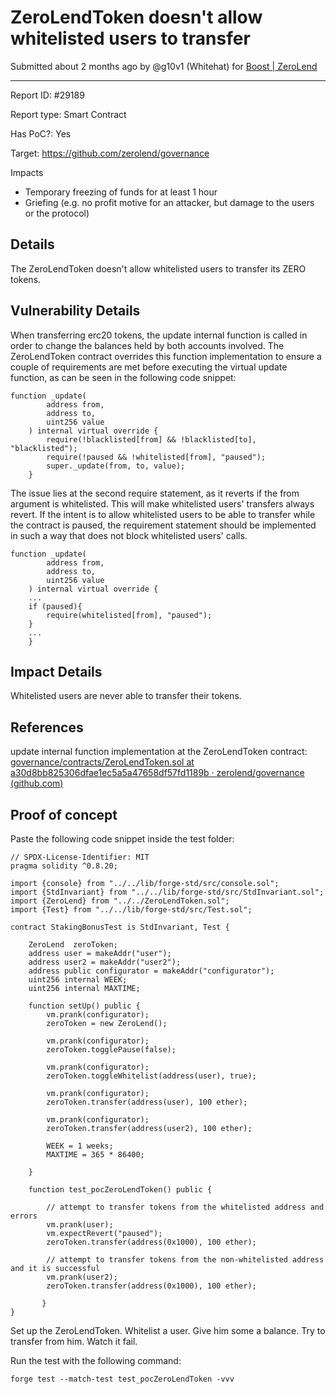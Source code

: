 # ZeroLendToken doesn't allow whitelisted users to transfer

Submitted  about 2 months  ago by @g10v1 (Whitehat)  for  [Boost | ZeroLend](https://immunefi.com/bounty/zerolend-boost)

----------

Report ID: #29189

Report type: Smart Contract

Has PoC?: Yes

Target: https://github.com/zerolend/governance

Impacts

-   Temporary freezing of funds for at least 1 hour
-   Griefing (e.g. no profit motive for an attacker, but damage to the users or the protocol)

## Details


The ZeroLendToken doesn't allow whitelisted users to transfer its ZERO tokens.

## Vulnerability Details

When transferring erc20 tokens, the update internal function is called in order to change the balances held by both accounts involved. The ZeroLendToken contract overrides this function implementation to ensure a couple of requirements are met before executing the virtual update function, as can be seen in the following code snippet:

```solidity
function _update(
        address from,
        address to,
        uint256 value
    ) internal virtual override {
        require(!blacklisted[from] && !blacklisted[to], "blacklisted");
        require(!paused && !whitelisted[from], "paused");
        super._update(from, to, value);
    }

```

The issue lies at the second require statement, as it reverts if the from argument is whitelisted. This will make whitelisted users' transfers always revert. If the intent is to allow whitelisted users to be able to transfer while the contract is paused, the requirement statement should be implemented in such a way that does not block whitelisted users' calls.

```solidity
function _update(
        address from,
        address to,
        uint256 value
    ) internal virtual override {
    ...
    if (paused){
	    require(whitelisted[from], "paused");
    }
    ...
    }

```

## Impact Details

Whitelisted users are never able to transfer their tokens.

## References

update internal function implementation at the ZeroLendToken contract:  [governance/contracts/ZeroLendToken.sol at a30d8bb825306dfae1ec5a5a47658df57fd1189b · zerolend/governance (github.com)]([https://github.com/zerolend/governance/blob/a30d8bb825306dfae1ec5a5a47658df57fd1189b/contracts/ZeroLendToken.sol#L56C4-L64C6](https://github.com/zerolend/governance/blob/a30d8bb825306dfae1ec5a5a47658df57fd1189b/contracts/ZeroLendToken.sol#L56C4-L64C6))

## Proof of concept

Paste the following code snippet inside the test folder:

```solidity
// SPDX-License-Identifier: MIT
pragma solidity ^0.8.20;

import {console} from "../../lib/forge-std/src/console.sol";
import {StdInvariant} from "../../lib/forge-std/src/StdInvariant.sol";
import {ZeroLend} from "../../ZeroLendToken.sol";
import {Test} from "../../lib/forge-std/src/Test.sol";

contract StakingBonusTest is StdInvariant, Test {

    ZeroLend  zeroToken;
    address user = makeAddr("user");
    address user2 = makeAddr("user2");
    address public configurator = makeAddr("configurator");
    uint256 internal WEEK;
    uint256 internal MAXTIME;

    function setUp() public {
        vm.prank(configurator);
        zeroToken = new ZeroLend();

        vm.prank(configurator);
        zeroToken.togglePause(false);

        vm.prank(configurator);
        zeroToken.toggleWhitelist(address(user), true);

        vm.prank(configurator);
        zeroToken.transfer(address(user), 100 ether);

        vm.prank(configurator);
        zeroToken.transfer(address(user2), 100 ether);

        WEEK = 1 weeks;
        MAXTIME = 365 * 86400;

    }

    function test_pocZeroLendToken() public {

        // attempt to transfer tokens from the whitelisted address and errors
        vm.prank(user);
        vm.expectRevert("paused");
        zeroToken.transfer(address(0x1000), 100 ether);

        // attempt to transfer tokens from the non-whitelisted address and it is successful
        vm.prank(user2);
        zeroToken.transfer(address(0x1000), 100 ether);

       }
}

```

Set up the ZeroLendToken. Whitelist a user. Give him some a balance. Try to transfer from him. Watch it fail.

Run the test with the following command:

```shell
forge test --match-test test_pocZeroLendToken -vvv
```
